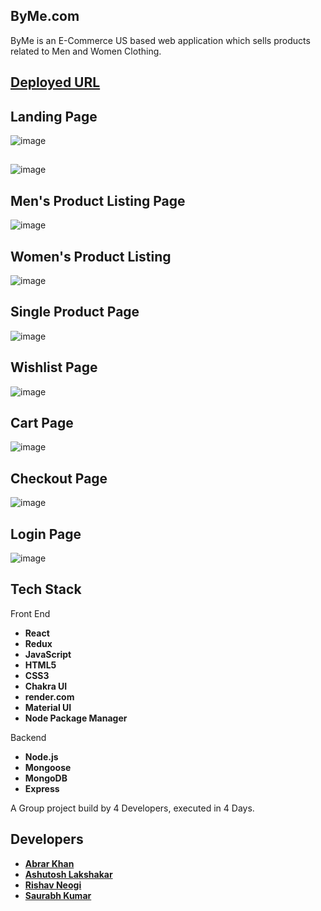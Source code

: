 ## ByMe.com

ByMe is an E-Commerce US based web application which sells products related to Men and Women Clothing.

## [Deployed URL]()

## Landing Page 

![image](https://user-images.githubusercontent.com/103938174/208044367-3d919930-8c4c-47c6-a985-a591b2e7abc7.png)

## 
![image](https://user-images.githubusercontent.com/103938174/208044522-dcbdfa1f-1d2e-4c37-b8c4-e73f6e20178a.png)


## Men's Product Listing Page 

![image](https://user-images.githubusercontent.com/103938174/208044714-e63179e4-6256-48db-ba9a-1e7f82877c8f.png)


## Women's Product Listing

![image](https://user-images.githubusercontent.com/103938174/208236257-1af24517-e6e9-4c64-8450-7f85cae15ce4.png)


## Single Product Page

![image](https://user-images.githubusercontent.com/103938174/208044865-ab71c7f1-4c47-47b2-bb83-0bbe975e7412.png)


## Wishlist Page 
![image](https://user-images.githubusercontent.com/103938174/208236059-ce14a2b9-1f81-4460-a6fc-e60e1235b06a.png)


## Cart Page
![image](https://user-images.githubusercontent.com/103938174/208236112-81b3d398-c09d-4c07-82c0-bec025e9cefc.png)

## Checkout Page
![image](https://user-images.githubusercontent.com/103938174/208236154-88c61bc3-527d-43b7-866a-3f8745c42e02.png)


## Login Page
![image](https://user-images.githubusercontent.com/103938174/208045025-c6be27aa-0113-4892-90c5-0989c879b261.png)



## Tech Stack 
Front End
- **React**
- **Redux**
- **JavaScript**
- **HTML5**
- **CSS3**
- **Chakra UI**
- **render.com**
- **Material UI**
- **Node Package Manager**

Backend
- **Node.js**
- **Mongoose**
- **MongoDB**
- **Express**

A Group project build by 4 Developers, executed in 4 Days.

## Developers
- **[Abrar Khan](https://github.com/heyabrar)**
- **[Ashutosh Lakshakar](https://github.com/Ashutosh5333)**
- **[Rishav Neogi](https://github.com/nrishav007)**
- **[Saurabh Kumar](https://github.com/srbhkumar624)**
